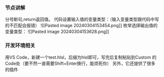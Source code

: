 ### 节点讲解
分号断句,return返回值。
代码设置输入值的变量类型：（输入变量类型跟代码中写的不匹配会报错）
![[Pasted image 20240304153454.png]]
枚举选择输出值的变量类型：
![[Pasted image 20240304153628.png]]
### 开发环境相关
用VS Code，新建一个test.hlsl，后缀为hlsl即可，写完后复制粘贴到Custom 的Code处（要不然一直需要Shift+Enter换行，能烦死你）
另外，它还提供了很多的插件